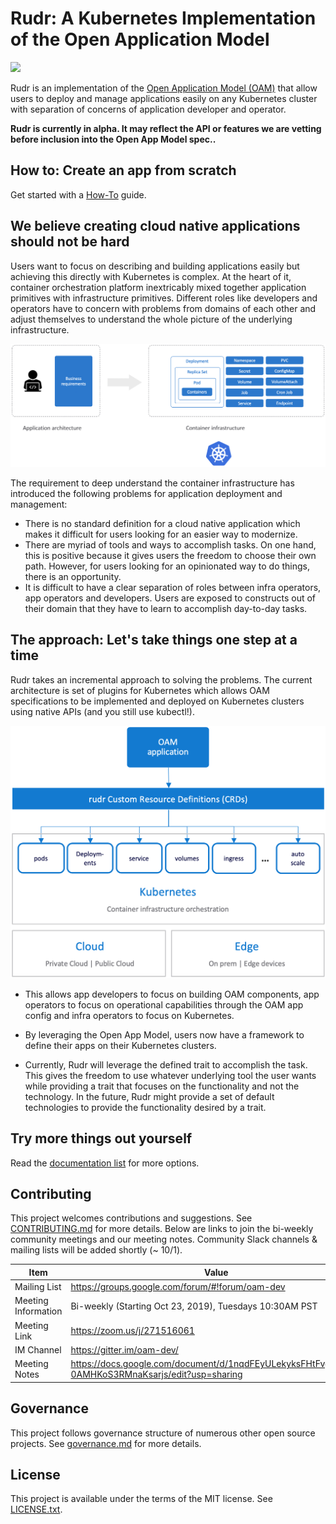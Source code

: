 # Rudr: A Kubernetes Implementation of the Open Application Model

![](https://github.com/oam-dev/rudr/workflows/Rust/badge.svg)

Rudr is an implementation of the [Open Application Model (OAM)](https://github.com/oam-dev/spec) that allow users to deploy and manage applications easily on any Kubernetes cluster with separation of concerns of application developer and operator.

**Rudr is currently in alpha. It may reflect the API or features we are vetting before inclusion into the Open App Model spec..**

## How to: Create an app from scratch

Get started with a [How-To](./docs/how-to/create_component_from_scratch.md) guide.

## We believe creating cloud native applications should not be hard

Users want to focus on describing and building applications easily but achieving this directly with Kubernetes is complex. At the heart of it, container orchestration platform inextricably mixed together application primitives with infrastructure primitives. Different roles like developers and operators have to concern with problems from domains of each other and adjust themselves to understand the whole picture of the underlying infrastructure.

![K8s is hard](./docs/media/k8s_application_complexities.png)

The requirement to deep understand the container infrastructure has introduced the following problems for application deployment and management:

- There is no standard definition for a cloud native application which makes it difficult for users looking for an easier way to modernize.
- There are myriad of tools and ways to accomplish tasks. On one hand, this is positive because it gives users the freedom to choose their own path. However, for users looking for an opinionated way to do things, there is an opportunity.
- It is difficult to have a clear separation of roles between infra operators, app operators and developers. Users are exposed to constructs out of their domain that they have to learn to accomplish day-to-day tasks.

## The approach: Let's take things one step at a time

Rudr takes an incremental approach to solving the problems. The current architecture is set of plugins for Kubernetes which allows OAM specifications to be implemented and deployed on Kubernetes clusters using native APIs (and you still use kubectl!).

![rudr arch](./docs/media/rudr-how-it-works.png)

- This allows app developers to focus on building OAM components, app operators to focus on operational capabilities through the OAM app config and infra operators to focus on Kubernetes.

- By leveraging the Open App Model, users now have a framework to define their apps on their Kubernetes clusters.

- Currently, Rudr will leverage the defined trait to accomplish the task. This gives the freedom to use whatever underlying tool the user wants while providing a trait that focuses on the functionality and not the technology. In the future, Rudr might provide a set of default technologies to provide the functionality desired by a trait.

## Try more things out yourself 

Read the [documentation list](./docs/README.md) for more options.

## Contributing

This project welcomes contributions and suggestions. See [CONTRIBUTING.md](CONTRIBUTING.md) for more details. Below are links to join the bi-weekly community meetings and our meeting notes. Community Slack channels & mailing lists will be added shortly (~ 10/1).

| Item        | Value  |
|---------------------|---|
| Mailing List | https://groups.google.com/forum/#!forum/oam-dev |
| Meeting Information | Bi-weekly (Starting Oct 23, 2019), Tuesdays 10:30AM PST  |
| Meeting Link | https://zoom.us/j/271516061  |
| IM Channel       | https://gitter.im/oam-dev/  |
| Meeting Notes       | https://docs.google.com/document/d/1nqdFEyULekyksFHtFvgvFAYE-0AMHKoS3RMnaKsarjs/edit?usp=sharing |

## Governance

This project follows governance structure of numerous other open source projects. See [governance.md](governance.md) for more details.

## License

This project is available under the terms of the MIT license. See [LICENSE.txt](LICENSE.txt).
